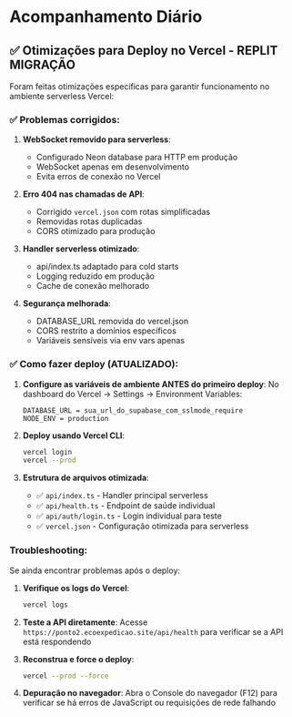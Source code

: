 # Acompanhamento Diário

## ✅ Otimizações para Deploy no Vercel - REPLIT MIGRAÇÃO

Foram feitas otimizações específicas para garantir funcionamento no ambiente serverless Vercel:

### ✅ Problemas corrigidos:

1. **WebSocket removido para serverless**:
   - Configurado Neon database para HTTP em produção
   - WebSocket apenas em desenvolvimento
   - Evita erros de conexão no Vercel

2. **Erro 404 nas chamadas de API**:
   - Corrigido `vercel.json` com rotas simplificadas
   - Removidas rotas duplicadas
   - CORS otimizado para produção

3. **Handler serverless otimizado**:
   - api/index.ts adaptado para cold starts
   - Logging reduzido em produção
   - Cache de conexão melhorado

4. **Segurança melhorada**:
   - DATABASE_URL removida do vercel.json
   - CORS restrito a domínios específicos
   - Variáveis sensíveis via env vars apenas

### ✅ Como fazer deploy (ATUALIZADO):

1. **Configure as variáveis de ambiente ANTES do primeiro deploy**:
   No dashboard do Vercel → Settings → Environment Variables:
   ```
   DATABASE_URL = sua_url_do_supabase_com_sslmode_require
   NODE_ENV = production
   ```

2. **Deploy usando Vercel CLI**:
   ```bash
   vercel login
   vercel --prod
   ```

3. **Estrutura de arquivos otimizada**:
   - ✅ `api/index.ts` - Handler principal serverless
   - ✅ `api/health.ts` - Endpoint de saúde individual  
   - ✅ `api/auth/login.ts` - Login individual para teste
   - ✅ `vercel.json` - Configuração otimizada para serverless

### Troubleshooting:

Se ainda encontrar problemas após o deploy:

1. **Verifique os logs do Vercel**:
   ```bash
   vercel logs
   ```

2. **Teste a API diretamente**:
   Acesse `https://ponto2.ecoexpedicao.site/api/health` para verificar se a API está respondendo

3. **Reconstrua e force o deploy**:
   ```bash
   vercel --prod --force
   ```

4. **Depuração no navegador**:
   Abra o Console do navegador (F12) para verificar se há erros de JavaScript ou requisições de rede falhando
